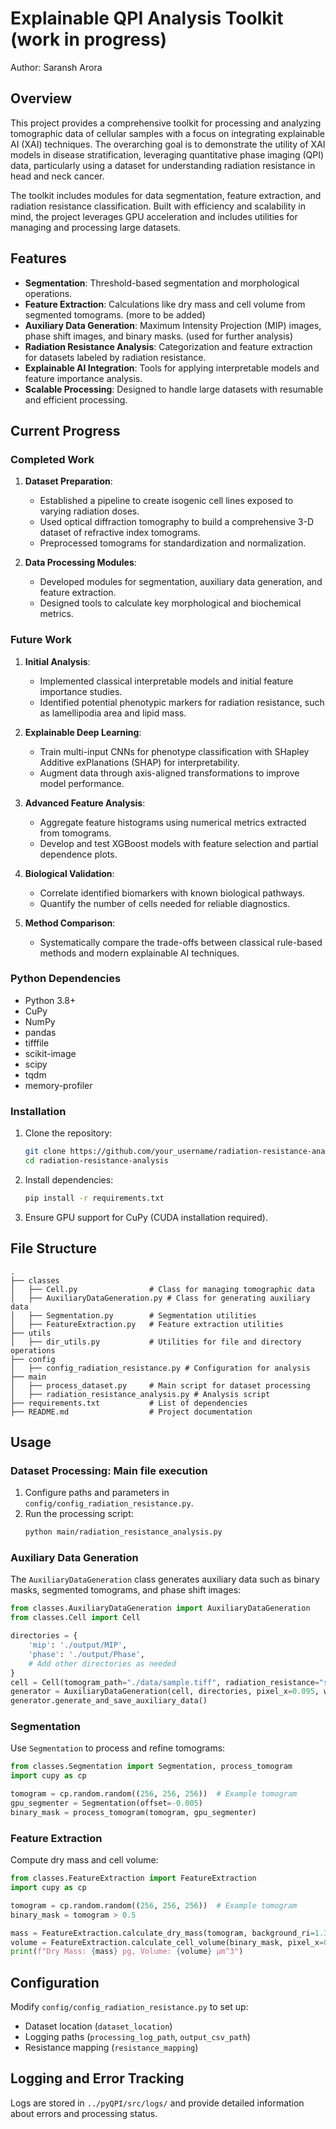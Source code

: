 # Explainable QPI Analysis Toolkit (work in progress)
Author: Saransh Arora

## Overview

This project provides a comprehensive toolkit for processing and analyzing tomographic data of cellular samples with a focus on integrating explainable AI (XAI) techniques. The overarching goal is to demonstrate the utility of XAI models in disease stratification, leveraging quantitative phase imaging (QPI) data, particularly using a dataset for understanding radiation resistance in head and neck cancer.

The toolkit includes modules for data segmentation, feature extraction, and radiation resistance classification. Built with efficiency and scalability in mind, the project leverages GPU acceleration and includes utilities for managing and processing large datasets.

## Features

- **Segmentation**: Threshold-based segmentation and morphological operations.
- **Feature Extraction**: Calculations like dry mass and cell volume from segmented tomograms. (more to be added)
- **Auxiliary Data Generation**: Maximum Intensity Projection (MIP) images, phase shift images, and binary masks. (used for further analysis)
- **Radiation Resistance Analysis**: Categorization and feature extraction for datasets labeled by radiation resistance.
- **Explainable AI Integration**: Tools for applying interpretable models and feature importance analysis.
- **Scalable Processing**: Designed to handle large datasets with resumable and efficient processing.

## Current Progress

### Completed Work

1. **Dataset Preparation**:
   - Established a pipeline to create isogenic cell lines exposed to varying radiation doses.
   - Used optical diffraction tomography to build a comprehensive 3-D dataset of refractive index tomograms.
   - Preprocessed tomograms for standardization and normalization.

2. **Data Processing Modules**:
   - Developed modules for segmentation, auxiliary data generation, and feature extraction.
   - Designed tools to calculate key morphological and biochemical metrics.

### Future Work

1. **Initial Analysis**:
   - Implemented classical interpretable models and initial feature importance studies.
   - Identified potential phenotypic markers for radiation resistance, such as lamellipodia area and lipid mass.

2. **Explainable Deep Learning**:
   - Train multi-input CNNs for phenotype classification with SHapley Additive exPlanations (SHAP) for interpretability.
   - Augment data through axis-aligned transformations to improve model performance.

3. **Advanced Feature Analysis**:
   - Aggregate feature histograms using numerical metrics extracted from tomograms.
   - Develop and test XGBoost models with feature selection and partial dependence plots.

4. **Biological Validation**:
   - Correlate identified biomarkers with known biological pathways.
   - Quantify the number of cells needed for reliable diagnostics.

5. **Method Comparison**:
   - Systematically compare the trade-offs between classical rule-based methods and modern explainable AI techniques.

### Python Dependencies
- Python 3.8+
- CuPy
- NumPy
- pandas
- tifffile
- scikit-image
- scipy
- tqdm
- memory-profiler

### Installation

1. Clone the repository:
   ```bash
   git clone https://github.com/your_username/radiation-resistance-analysis.git
   cd radiation-resistance-analysis
   ```
2. Install dependencies:
   ```bash
   pip install -r requirements.txt
   ```
3. Ensure GPU support for CuPy (CUDA installation required).

## File Structure

```
.
├── classes
│   ├── Cell.py                # Class for managing tomographic data
│   ├── AuxiliaryDataGeneration.py # Class for generating auxiliary data
│   ├── Segmentation.py        # Segmentation utilities
│   ├── FeatureExtraction.py   # Feature extraction utilities
├── utils
│   ├── dir_utils.py           # Utilities for file and directory operations
├── config
│   ├── config_radiation_resistance.py # Configuration for analysis
├── main
│   ├── process_dataset.py     # Main script for dataset processing
│   ├── radiation_resistance_analysis.py # Analysis script
├── requirements.txt           # List of dependencies
├── README.md                  # Project documentation
```

## Usage

### Dataset Processing: Main file execution

1. Configure paths and parameters in `config/config_radiation_resistance.py`.
2. Run the processing script:
   ```bash
   python main/radiation_resistance_analysis.py
   ```

### Auxiliary Data Generation

The `AuxiliaryDataGeneration` class generates auxiliary data such as binary masks, segmented tomograms, and phase shift images:

```python
from classes.AuxiliaryDataGeneration import AuxiliaryDataGeneration
from classes.Cell import Cell

directories = {
    'mip': './output/MIP',
    'phase': './output/Phase',
    # Add other directories as needed
}
cell = Cell(tomogram_path="./data/sample.tiff", radiation_resistance="sensitive", dish_number=1)
generator = AuxiliaryDataGeneration(cell, directories, pixel_x=0.095, wavelength=532e-9, background_ri=1.337)
generator.generate_and_save_auxiliary_data()
```

### Segmentation

Use `Segmentation` to process and refine tomograms:

```python
from classes.Segmentation import Segmentation, process_tomogram
import cupy as cp

tomogram = cp.random.random((256, 256, 256))  # Example tomogram
gpu_segmenter = Segmentation(offset=-0.005)
binary_mask = process_tomogram(tomogram, gpu_segmenter)
```

### Feature Extraction

Compute dry mass and cell volume:

```python
from classes.FeatureExtraction import FeatureExtraction
import cupy as cp

tomogram = cp.random.random((256, 256, 256))  # Example tomogram
binary_mask = tomogram > 0.5

mass = FeatureExtraction.calculate_dry_mass(tomogram, background_ri=1.337, alpha=0.2, pixel_x=0.095, pixel_y=0.095, pixel_z=0.19)
volume = FeatureExtraction.calculate_cell_volume(binary_mask, pixel_x=0.095, pixel_y=0.095, pixel_z=0.19)
print(f"Dry Mass: {mass} pg, Volume: {volume} µm^3")
```

## Configuration

Modify `config/config_radiation_resistance.py` to set up:

- Dataset location (`dataset_location`)
- Logging paths (`processing_log_path`, `output_csv_path`)
- Resistance mapping (`resistance_mapping`)

## Logging and Error Tracking

Logs are stored in `../pyQPI/src/logs/` and provide detailed information about errors and processing status.
